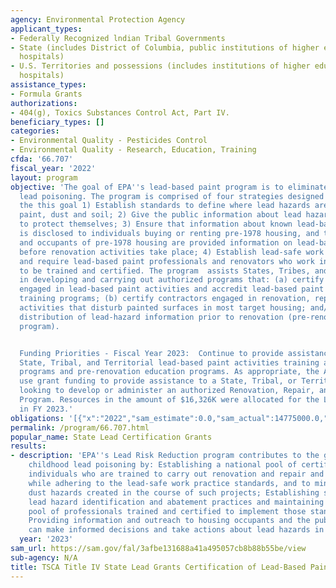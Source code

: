 ```yaml
---
agency: Environmental Protection Agency
applicant_types:
- Federally Recognized lndian Tribal Governments
- State (includes District of Columbia, public institutions of higher education and
  hospitals)
- U.S. Territories and possessions (includes institutions of higher education and
  hospitals)
assistance_types:
- Formula Grants
authorizations:
- 404(g), Toxics Substances Control Act, Part IV.
beneficiary_types: []
categories:
- Environmental Quality - Pesticides Control
- Environmental Quality - Research, Education, Training
cfda: '66.707'
fiscal_year: '2022'
layout: program
objective: 'The goal of EPA''s lead-based paint program is to eliminate childhood
  lead poisoning. The program is comprised of four strategies designed to achieve
  the this goal 1) Establish standards to define where lead hazards are present in
  paint, dust and soil; 2) Give the public information about lead hazards and steps
  to protect themselves; 3) Ensure that information about known lead-based paint hazards
  is disclosed to individuals buying or renting pre-1978 housing, and that owners
  and occupants of pre-1978 housing are provided information on lead-based paint hazards
  before renovation activities take place; 4) Establish lead-safe work practice standards
  and require lead-based paint professionals and renovators who work in pre-1978 housing
  to be trained and certified. The program  assists States, Tribes, and Territories
  in developing and carrying out authorized programs that: (a) certify contractors
  engaged in lead-based paint activities and accredit lead-based paint activities
  training programs; (b) certify contractors engaged in renovation, repair and painting
  activities that disturb painted surfaces in most target housing; and/or (c) require
  distribution of lead-hazard information prior to renovation (pre-renovation education
  program).


  Funding Priorities - Fiscal Year 2023:  Continue to provide assistance to authorized
  State, Tribal, and Territorial lead-based paint activities training and certification
  programs and pre-renovation education programs. As appropriate, the Agency will
  use grant funding to provide assistance to a State, Tribal, or Territorial program
  looking to develop or administer an authorized Renovation, Repair, and Painting
  Program. Resources in the amount of $16,326K were allocated for the Lead program
  in FY 2023.'
obligations: '[{"x":"2022","sam_estimate":0.0,"sam_actual":14775000.0,"usa_spending_actual":1955305.0},{"x":"2023","sam_estimate":16326000.0,"sam_actual":0.0,"usa_spending_actual":595227.0},{"x":"2024","sam_estimate":14775000.0,"sam_actual":0.0,"usa_spending_actual":0.0}]'
permalink: /program/66.707.html
popular_name: State Lead Certification Grants
results:
- description: 'EPA''s Lead Risk Reduction program contributes to the goal of eliminating
    childhood lead poisoning by: Establishing a national pool of certified firms and
    individuals who are trained to carry out renovation and repair and painting projects
    while adhering to the lead-safe work practice standards, and to minimize lead
    dust hazards created in the course of such projects; Establishing standards governing
    lead hazard identification and abatement practices and maintaining a national
    pool of professionals trained and certified to implement those standards; and,
    Providing information and outreach to housing occupants and the public so they
    can make informed decisions and take actions about lead hazards in their homes.'
  year: '2023'
sam_url: https://sam.gov/fal/3afbe131688a41a495057cb8b88b55be/view
sub-agency: N/A
title: TSCA Title IV State Lead Grants Certification of Lead-Based Paint Professionals
---
```

